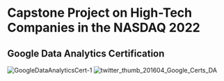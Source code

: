 # Capstone Project on High-Tech Companies in the NASDAQ 2022
## Google Data Analytics Certification 
![GoogleDataAnalyticsCert-1](https://user-images.githubusercontent.com/124473303/225776494-648451d4-eed3-4048-ac20-dd09b215cd0d.png)
![twitter_thumb_201604_Google_Certs_DA](https://user-images.githubusercontent.com/124473303/225776640-17444a9e-1800-401c-8c8b-7f8262753d45.png)
